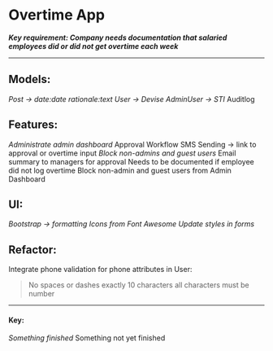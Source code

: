 # Overtime App

**_Key requirement: Company needs documentation that salaried employees did or did not get overtime each week_**
***

## Models:

_Post -> date:date rationale:text_
_User -> Devise_
_AdminUser -> STI_
Auditlog

## Features:
_Administrate admin dashboard_
Approval Workflow
SMS Sending -> link to approval or overtime input
_Block non-admins and guest users_
Email summary to managers for approval
Needs to be documented if employee did not log overtime
Block non-admin and guest users from Admin Dashboard

## UI:
_Bootstrap -> formatting_
_Icons from Font Awesome_
_Update styles in forms_

## Refactor:
Integrate phone validation for phone attributes in User:
  >No spaces or dashes
  >exactly 10 characters
  >all characters must be number


---
#### Key:
_Something finished_
Something not yet finished

